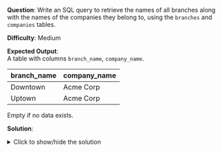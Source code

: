 **Question**: Write an SQL query to retrieve the names of all branches along with the names of the companies they belong to, using the `branches` and `companies` tables.

**Difficulty**: Medium

**Expected Output**:  
A table with columns `branch_name`, `company_name`.

| branch_name | company_name |
|-------------|--------------|
| Downtown    | Acme Corp    |
| Uptown      | Acme Corp    |

Empty if no data exists.

**Solution**:
<details>
<summary>Click to show/hide the solution</summary>

```sql
SELECT b.name AS branch_name, c.name AS company_name
FROM branches b
JOIN companies c ON b.company_id = c.id;
```
</details>